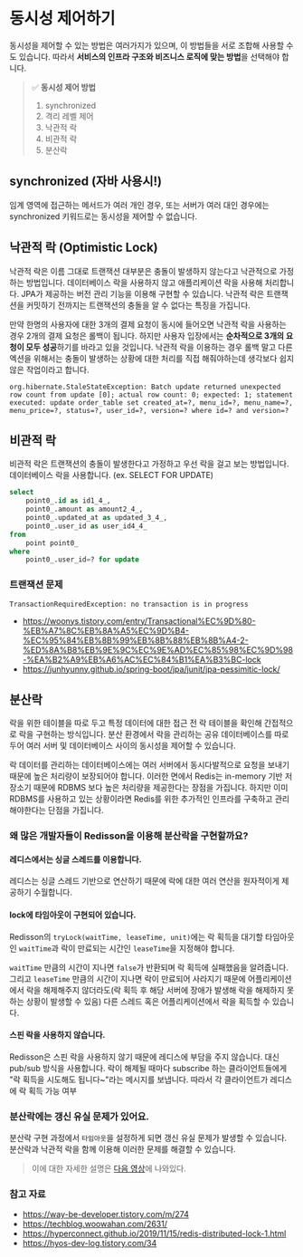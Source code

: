 # 동시성 제어하기

동시성을 제어할 수 있는 방법은 여러가지가 있으며, 이 방법들을 서로 조합해 사용할 수도 있습니다. 
따라서 **서비스의 인프라 구조와 비즈니스 로직에 맞는 방법**을 선택해야 합니다. 

> ✅ **동시성 제어 방법**  
> 1. synchronized
> 2. 격리 레벨 제어
> 3. 낙관적 락
> 4. 비관적 락
> 5. 분산락

## synchronized (자바 사용시!)

임계 영역에 접근하는 메서드가 여러 개인 경우, 또는 서버가 여러 대인 경우에는 synchronized 키워드로는 동시성을 제어할 수 없습니다. 

## 낙관적 락 (Optimistic Lock)

낙관적 락은 이름 그대로 트랜잭션 대부분은 충돌이 발생하지 않는다고 낙관적으로 가정하는 방법입니다. 
데이터베이스 락을 사용하지 않고 애플리케이션 락을 사용해 처리합니다. 
JPA가 제공하는 버전 관리 기능을 이용해 구현할 수 있습니다. 
낙관적 락은 트랜잭션을 커밋하기 전까지는 트랜잭션의 충돌을 알 수 없다는 특징을 가집니다. 

만약 한명의 사용자에 대한 3개의 결제 요청이 동시에 들어오면 낙관적 락을 사용하는 경우 2개의 결제 요청은 롤백이 됩니다. 
하지만 사용자 입장에서는 **순차적으로 3개의 요청이 모두 성공**하기를 바라고 있을 것입니다. 
낙관적 락을 이용하는 경우 롤백 말고 다른 엑션을 위해서는 충돌이 발생하는 상황에 대한 처리를 직접 해줘야하는데 생각보다 쉽지 않은 작업이라고 합니다. 

```
org.hibernate.StaleStateException: Batch update returned unexpected row count from update [0]; actual row count: 0; expected: 1; statement executed: update order_table set created_at=?, menu_id=?, menu_name=?, menu_price=?, status=?, user_id=?, version=? where id=? and version=?
```

## 비관적 락

비관적 락은 트랜잭션의 충돌이 발생한다고 가정하고 우선 락을 걸고 보는 방법입니다. 
데이터베이스 락을 사용합니다. (ex. SELECT FOR UPDATE)

```sql
select
    point0_.id as id1_4_,
    point0_.amount as amount2_4_,
    point0_.updated_at as updated_3_4_,
    point0_.user_id as user_id4_4_ 
from
    point point0_ 
where
    point0_.user_id=? for update
```

### 트랜잭션 문제

```
TransactionRequiredException: no transaction is in progress
```

- https://woonys.tistory.com/entry/Transactional%EC%9D%80-%EB%A7%8C%EB%8A%A5%EC%9D%B4-%EC%95%84%EB%8B%99%EB%8B%88%EB%8B%A4-2-%ED%8A%B8%EB%9E%9C%EC%9E%AD%EC%85%98%EC%9D%98-%EA%B2%A9%EB%A6%AC%EC%84%B1%EA%B3%BC-lock
- https://junhyunny.github.io/spring-boot/jpa/junit/jpa-pessimitic-lock/

## 분산락

락을 위한 테이블을 따로 두고 특정 데이터에 대한 접근 전 락 테이블을 확인해 간접적으로 락을 구현하는 방식입니다. 분산 환경에서 락을 관리하는 공유 데이터베이스를 따로 두어 여러 서버 및 데이터베이스 사이의 동시성을 제어할 수 있습니다. 

락 데이터를 관리하는 데이터베이스에는 여러 서버에서 동시다발적으로 요청을 보내기 때문에 높은 처리량이 보장되어야 합니다. 이러한 면에서 Redis는 in-memory 기반 저장소기 때문에 RDBMS 보다 높은 처리량을 제공한다는 장점을 가집니다. 하지만 이미 RDBMS를 사용하고 있는 상황이라면 Redis를 위한 추가적인 인프라를 구축하고 관리해야한다는 단점을 가집니다. 

### 왜 많은 개발자들이 Redisson을 이용해 분산락을 구현할까요?

#### 레디스에서는 싱글 스레드를 이용합니다.

레디스는 싱글 스레드 기반으로 연산하기 때문에 락에 대한 여러 연산을 원자적이게 제공하기 수월합니다. 

#### lock에 타임아웃이 구현되어 있습니다. 

Redisson의 `tryLock(waitTime, leaseTime, unit)`에는 락 획득을 대기할 타임아웃인 `waitTime`과 락이 만료되는 시간인 `leaseTime`을 지정해야 합니다. 

`waitTime` 만큼의 시간이 지나면 `false`가 반환되며 락 획득에 실패했음을 알려줍니다. 그리고 `leaseTime` 만큼의 시간이 지나면 락이 만료되어 사라지기 때문에 어플리케이션에서 락을 해제해주지 않더라도(락 획득 후 해당 서버에 장애가 발생해 락을 해제하지 못하는 상황이 발생할 수 있음) 다른 스레드 혹은 어플리케이션에서 락을 획득할 수 있습니다. 

#### 스핀 락을 사용하지 않습니다.

Redisson은 스핀 락을 사용하지 않기 때문에 레디스에 부담을 주지 않습니다. 대신 pub/sub 방식을 사용합니다. 락이 해제될 때마다 subscribe 하는 클라이언트들에게 "락 획득을 시도해도 됩니다~"라는 메시지를 보냅니다. 따라서 각 클라이언트가 레디스에 락 획득 가능 여부 

### 분산락에는 갱신 유실 문제가 있어요.

분산락 구현 과정에서 `타임아웃`을 설정하게 되면 갱신 유실 문제가 발생할 수 있습니다. 분산락과 낙관적 락을 함께 이용해 이러한 문제를 해결할 수 있습니다.

> 이에 대한 자세한 설명은 [다음 영상](https://www.youtube.com/watch?v=UOWy6zdsD-c)에 나와있다. 

### 참고 자료

- https://way-be-developer.tistory.com/m/274
- https://techblog.woowahan.com/2631/
- https://hyperconnect.github.io/2019/11/15/redis-distributed-lock-1.html
- https://hyos-dev-log.tistory.com/34
